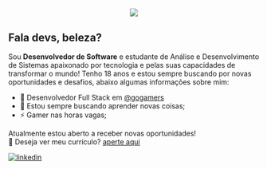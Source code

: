<h1 align="center">
  <img src="https://ik.imagekit.io/dfw3q47dv0/the_power_of_dark_side_fPLL-vX6C.gif" />
</h1>

## Fala devs, beleza?

Sou **Desenvolvedor de Software** e estudante de Análise e Desenvolvimento de Sistemas apaixonado por tecnologia e pelas suas capacidades de transformar o mundo! Tenho 18 anos e estou sempre buscando por novas oportunidades e desafios, abaixo algumas informações sobre mim:

- 🔭 Desenvolvedor Full Stack em <a href="https://www.linkedin.com/company/gogamersoficial/">@gogamers</a>
- 💬 Estou sempre buscando aprender novas coisas;
- ⚡️ Gamer nas horas vagas;

Atualmente estou aberto a receber novas oportunidades!
<br>
📝 Deseja ver meu currículo? [aperte aqui](./assets/documents/Curriculum_Raimundo_Junior.pdf)

<div align='left'>
  <a href="https://www.linkedin.com/in/gomes-dev/" target="_blank">
  <img src="https://img.shields.io/badge/linkedin:  Raimundo Junior-%2300acee.svg?color=405DE6&style=for-the-badge&logo=linkedin&logoColor=white" alt=linkedin style="margin-bottom: 5px;"/>
  </a>
</div>